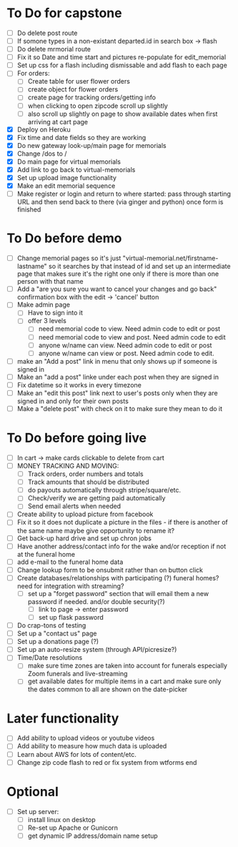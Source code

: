 

# To Do for capstone
- [ ] Do delete post route
- [ ] If somone types in a non-existant departed.id in search box -> flash
- [ ] Do delete mrmorial route
- [ ] Fix it so Date and time start and pictures re-populate for edit_memorial
- [ ] Set up css for a flash including dismissable and add flash to each page
- [ ] For orders:
  - [ ] Create table for user flower orders
  - [ ] create object for flower orders
  - [ ] create page for tracking orders/getting info
  - [ ] when clicking to open zipcode scroll up slightly
  - [ ] also scroll up slightly on page to show available dates when first arriving at cart page

- [x] Deploy on Heroku
- [x] Fix time and date fields so they are working
- [x] Do new gateway look-up/main page for memorials
- [x] Change /dos to /
- [x] Do main page for virtual memorials
- [x] Add link to go back to virtual-memorials
- [x] Set up upload image functionality
- [x] Make an edit memorial sequence
- [ ] Make register or login and return to where started: pass through starting URL and then send back to there (via ginger and python) once form is finished

# To Do before demo
- [ ] Change memorial pages so it's just "virtual-memorial.net/firstname-lastname" so it searches by that instead of id and set up an intermediate page that makes sure it's the right one only if there is more than one person with that name
- [ ] Add a "are you sure you want to cancel your changes and go back" confirmation box with the edit -> 'cancel' button
- [ ] Make admin page
    - [ ] Have to sign into it
    - [ ] offer 3 levels
        - [ ] need memorial code to view.  Need admin code to edit or post
        - [ ] need memorial code to view and post.  Need admin code to edit
        - [ ] anyone w/name can view.  Need admin code to edit or post
        - [ ] anyone w/name can view or post.  Need admin code to edit.
- [ ] make an "Add a post" link in menu that only shows up if someone is signed in
- [ ] Make an "add a post" linke under each post when they are signed in
- [ ] Fix datetime so it works in every timezone
- [ ] Make an "edit this post" link next to user's posts only when they are signed in and only for their own posts
- [ ] Make a "delete post" with check on it to make sure they mean to do it

# To Do before going live
- [ ] In cart -> make cards clickable to delete from cart
- [ ] MONEY TRACKING AND MOVING:
  - [ ] Track orders, order numbers and totals
  - [ ] Track amounts that should be distributed
  - [ ] do payouts automatically through stripe/square/etc.
  - [ ] Check/verify we are getting paid automatically
  - [ ] Send email alerts when needed
- [ ] Create ability to upload picture from facebook
- [ ] Fix it so it does not duplicate a picture in the files - if there is another of the same name maybe give opportunity to rename it?
- [ ] Get back-up hard drive and set up chron jobs
- [ ] Have another address/contact info for the wake and/or reception if not at the funeral home
- [ ] add e-mail to the funeral home data
- [ ] Change lookup form to be onsubmit rather than on button click
- [ ] Create databases/relationships with participating (?) funeral homes? need for integration with streaming?
  - [ ] set up a "forget password" section that will email them a new password if needed.  and/or double security(?)
    - [ ] link to page -> enter password
    - [ ] set up flask password
- [ ] Do crap-tons of testing
- [ ] Set up a "contact us" page
- [ ] Set up a donations page (?)
- [ ] Set up an auto-resize system (through API/picresize?)
- [ ] Time/Date resolutions
  - [ ] make sure time zones are taken into account for funerals especially Zoom funerals and live-streaming
  - [ ] get available dates for multiple items in a cart and make sure only the dates common to all are shown on the date-picker

# Later functionality
- [ ] Add ability to upload videos or youtube videos
- [ ] Add ability to measure how much data is uploaded
- [ ] Learn about AWS for lots of content/etc.
- [ ] Change zip code flash to red or fix system from wtforms end

# Optional
- [ ] Set up server:
  - [ ] install linux on desktop
  - [ ] Re-set up Apache or Gunicorn
  - [ ] get dynamic IP address/domain name setup